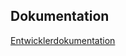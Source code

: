 ## Dokumentation

[Entwicklerdokumentation](https://vm-2d21.inf.h-brs.de/inf_se2_wise23_Team_7/inf_se2_wise23_Team_7/-/blob/feature/student-profil-anlegen/doc/programmierung/entwickler-dokumentation.md?ref_type=heads)
